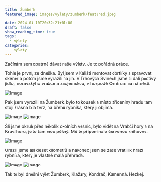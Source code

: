 ```yaml
---
title: Žumberk
featured_image: images/vylety/zumberk/featured.jpeg

date: 2024-03-10T20:32:21+01:00
draft: false
show_reading_time: true
tags:
  - výlety
categories:
  - výlety
---
```


Začínám sem opatrně dávat naše výlety. Je to pořádná práce.

Tohle je první, ze dneška. Byl jsem v Kališti montovat obrtlíky a
spravovat skener a potom jsme vyrazili na jih. V Trhových Svinech jsme
si dali poctivý jídlo, moravskýho vrabce a znojemskou, v hospodě
Centrum na náměstí.

![Image](/images/vylety/zumberk/centrum.png)

Pak jsem vyrazili na Žumberk, bylo to kousek a místo zříceniny hradu tam stojí krásná bílá tvrz, na břehu rybníka, který jí objímá.


![Image](/images/vylety/zumberk/tvrz1.jpeg)
![Image](/images/vylety/zumberk/tvrz2.jpeg)

Šli jsme okruh přes několik okolních vesnic, bylo vidět na Vrabčí hory a na Kraví horu, je to tam moc pěkný. Mě to připomínalo červenou knihovnu.

![Image](/images/vylety/zumberk/mapa.png)

Urazili jsme asi deset kilometrů a nakonec jsem se zase vrátili k hrázi rybníka, který je vlastně malá přehrada.

![Image](/images/vylety/zumberk/prehrada.jpeg)
![Image](/images/vylety/zumberk/konec.jpeg)

Tak to byl dnešní výlet Žumberk, Klažary, Kondrač, Kamenná. Hezkej.
